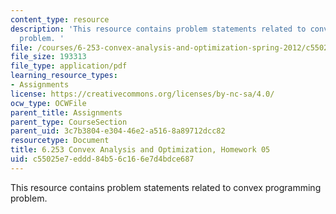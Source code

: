 ```yaml
---
content_type: resource
description: 'This resource contains problem statements related to convex programming
  problem. '
file: /courses/6-253-convex-analysis-and-optimization-spring-2012/c55025e7eddd84b56c166e7d4bdce687_MIT6_253S12_hw05.pdf
file_size: 193313
file_type: application/pdf
learning_resource_types:
- Assignments
license: https://creativecommons.org/licenses/by-nc-sa/4.0/
ocw_type: OCWFile
parent_title: Assignments
parent_type: CourseSection
parent_uid: 3c7b3804-e304-46e2-a516-8a89712dcc82
resourcetype: Document
title: 6.253 Convex Analysis and Optimization, Homework 05
uid: c55025e7-eddd-84b5-6c16-6e7d4bdce687
---
```

This resource contains problem statements related to convex programming problem. 